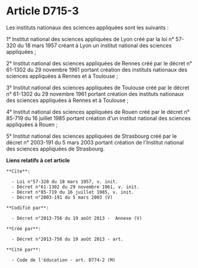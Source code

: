 # Article D715-3

Les instituts nationaux des sciences appliquées sont les suivants :

1° Institut national des sciences appliquées de Lyon créé par la loi n° 57-320 du 18 mars 1957 créant à Lyon un institut
national des sciences appliquées ;

2° Institut national des sciences appliquées de Rennes créé par le décret n° 61-1302 du 29 novembre 1961 portant création des
instituts nationaux des sciences appliquées à Rennes et à Toulouse ;

3° Institut national des sciences appliquées de Toulouse créé par le décret n° 61-1302 du 29 novembre 1961 portant création
des instituts nationaux des sciences appliquées à Rennes et à Toulouse ;

4° Institut national des sciences appliquées de Rouen créé par le décret n° 85-719 du 16 juillet 1985 portant création d'un
institut national des sciences appliquées à Rouen ;

5° Institut national des sciences appliquées de Strasbourg créé par le décret n° 2003-191 du 5 mars 2003 portant création de
l'Institut national des sciences appliquées de Strasbourg.

**Liens relatifs à cet article**

	**Cite**:

	  - Loi n°57-320 du 18 mars 1957, v. init.
	  - Décret n°61-1302 du 29 novembre 1961, v. init.
	  - Décret n°85-719 du 16 juillet 1985, v. init.
	  - Décret n°2003-191 du 5 mars 2003 (V)

	**Codifié par**:

	  - Décret n°2013-756 du 19 août 2013 -  Annexe (V)

	**Créé par**:

	  - Décret n°2013-756 du 19 août 2013 - art.

	**Cité par**:

	  - Code de l'éducation - art. D774-2 (M)
